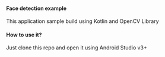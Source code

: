 #### Face detection example

This application sample build using Kotlin and OpenCV Library

#### How to use it?

Just clone this repo and open it using Android Studio v3+
